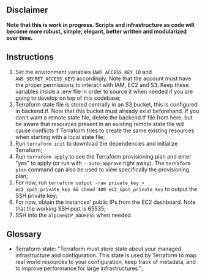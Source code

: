 ## Disclaimer
**Note that this is work in progress. Scripts and infrastructure as code will become more robust, simple, elegant, better written and modularized over time.**

## Instructions
1. Set the environment variables (`AWS_ACCESS_KEY_ID` and `AWS_SECRET_ACCESS_KEY`) accordingly. Note that the account must have the proper permissions to interact with IAM, EC2 and S3. Keep these variables inside a .env file in order to source it when needed if you are going to develop on top of this codebase;
2. Terraform state file is stored centrally in an S3 bucket, this is configured in backend.tf. Note that this bucket must already exist beforehand. If you don't want a remote state file, delete the backend.tf file from here, but be aware that resources present in an existing remote state file will cause conflicts if Terraform tries to create the same existing resources when starting with a local state file;
3. Run `terraform init` to download the dependencies and initialize Terraform;
4. Run `terraform apply` to see the Terraform provisioning plan and enter "yes" to apply (or run with `--auto-approve` right away). The `terraform plan` command can also be used to view specifically the provisioning plan;
5. For now, run `terraform output -raw private_key > ec2_spot_private_key && chmod 400 ec2_spot_private_key` to output the SSH private key;
6. For now, obtain the instances' public IPs from the EC2 dashboard. Note that the working SSH port is 65535;
7. SSH into the `alpine@IP_ADDRESS` when needed.

## Glossary
* Terraform state: "Terraform must store state about your managed infrastructure and configuration. This state is used by Terraform to map real world resources to your configuration, keep track of metadata, and to improve performance for large infrastructures.";

